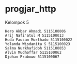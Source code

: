 # progjar_http

Kelompok 5

    Hero Akbar Ahmadi 5115100006
    Arij Nafi'atul M 5115100013
    Huda Fauzan Murthado 5115100022
    Yolanda Wisdanita S 5115100023
    Salma Nurkhafidoh 5115100053
    Alvin Mudhoffar 5115100062
    Djohan Prabowo 5115100067
